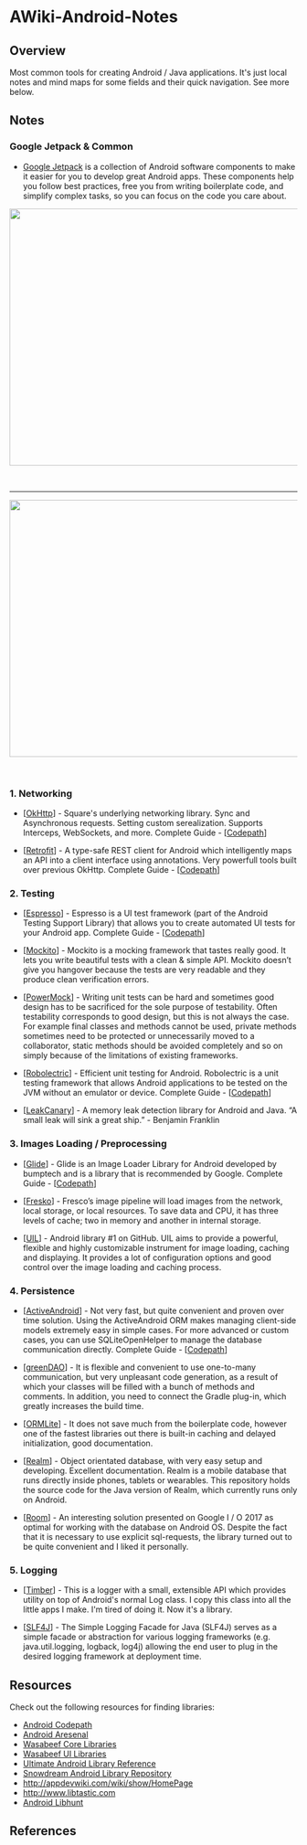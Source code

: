# AWiki-Android-Notes


## Overview

Most common tools for creating Android / Java applications. It's just local notes and mind maps for some fields and their quick navigation. See more below. 



## Notes


### Google Jetpack & Common
* [Google Jetpack](https://developer.android.com/jetpack/) is a collection of Android software components to make it easier for you to develop great Android apps. These components help you follow best practices, free you from writing boilerplate code, and simplify complex tasks, so you can focus on the code you care about. 

<p align="center">
<img src="https://raw.githubusercontent.com/GensaGames/AWiki-Android-Tools/master/images/Android_Common.png" width="750" height="450" />
</p>
</br>


--------
<p align="center">
<img src="https://raw.githubusercontent.com/GensaGames/AWiki-Android-Tools/master/images/Android.png" width="800" height="450" />
</p>
</br>


### 1. Networking

 * [[OkHttp](http://square.github.io/okhttp/)] - Square's underlying networking library. Sync and Asynchronous requests. Setting custom serealization. Supports Interceps, WebSockets, and more. Complete Guide - [[Codepath](https://github.com/codepath/android_guides/wiki/Using-OkHttp)]
 
 * [[Retrofit](https://square.github.io/retrofit/)] - A type-safe REST client for Android which intelligently maps an API into a client interface using annotations. Very powerfull tools built over previous OkHttp. Complete Guide - [[Codepath](https://github.com/codepath/android_guides/wiki/Consuming-APIs-with-Retrofit)]


### 2. Testing

 * [[Espresso](https://developer.android.com/training/testing/espresso/)] - Espresso is a UI test framework (part of the Android Testing Support Library) that allows you to create automated UI tests for your Android app. Complete Guide - [[Codepath](https://github.com/codepath/android_guides/wiki/UI-Testing-with-Espresso)] 
 
 * [[Mockito](https://site.mockito.org/)] - Mockito is a mocking framework that tastes really good. It lets you write beautiful tests with a clean & simple API. Mockito doesn’t give you hangover because the tests are very readable and they produce clean verification errors.
 
 * [[PowerMock](https://github.com/powermock/powermock)] - Writing unit tests can be hard and sometimes good design has to be sacrificed for the sole purpose of testability. Often testability corresponds to good design, but this is not always the case. For example final classes and methods cannot be used, private methods sometimes need to be protected or unnecessarily moved to a collaborator, static methods should be avoided completely and so on simply because of the limitations of existing frameworks.
 
 * [[Robolectric](http://robolectric.org/)] - Efficient unit testing for Android. Robolectric is a unit testing framework that allows Android applications to be tested on the JVM without an emulator or device. Complete Guide - [[Codepath](https://github.com/codepath/android_guides/wiki/Unit-Testing-with-Robolectric)]
 
 * [[LeakCanary](https://github.com/square/leakcanary)] - A memory leak detection library for Android and Java. “A small leak will sink a great ship.” - Benjamin Franklin 

 
### 3. Images Loading / Preprocessing

 * [[Glide](https://github.com/bumptech/glide)] - Glide is an Image Loader Library for Android developed by bumptech and is a library that is recommended by Google. Complete Guide - [[Codepath](https://github.com/codepath/android_guides/wiki/Displaying-Images-with-the-Glide-Library)]
 
 * [[Fresko](https://frescolib.org/)] - Fresco’s image pipeline will load images from the network, local storage, or local resources. To save data and CPU, it has three levels of cache; two in memory and another in internal storage.
 
 * [[UIL](https://github.com/nostra13/Android-Universal-Image-Loader)] - Android library #1 on GitHub. UIL aims to provide a powerful, flexible and highly customizable instrument for image loading, caching and displaying. It provides a lot of configuration options and good control over the image loading and caching process.




### 4. Persistence

 * [[ActiveAndroid](http://www.activeandroid.com/)] - Not very fast, but quite convenient and proven over time solution. Using the ActiveAndroid ORM makes managing client-side models extremely easy in simple cases. For more advanced or custom cases, you can use SQLiteOpenHelper to manage the database communication directly. Complete Guide - [[Codepath](https://github.com/codepath/android_guides/wiki/ActiveAndroid-Guide)] 
 
 * [[greenDAO](https://github.com/greenrobot/greenDAO)] - It is flexible and convenient to use one-to-many communication, but very unpleasant code generation, as a result of which your classes will be filled with a bunch of methods and comments. In addition, you need to connect the Gradle plug-in, which greatly increases the build time.
 
 * [[ORMLite](http://ormlite.com/sqlite_java_android_orm.shtml)] - It does not save much from the boilerplate code, however one of the fastest libraries out there is built-in caching and delayed initialization, good documentation. 
 
 * [[Realm](https://github.com/realm/realm-java)] - Object orientated database, with very easy setup and developing. Excellent documentation. Realm is a mobile database that runs directly inside phones, tablets or wearables. This repository holds the source code for the Java version of Realm, which currently runs only on Android.
 
 * [[Room](https://developer.android.com/topic/libraries/architecture/room.html)] - An interesting solution presented on Google I / O 2017 as optimal for working with the database on Android OS. Despite the fact that it is necessary to use explicit sql-requests, the library turned out to be quite convenient and I liked it personally. 



### 5. Logging

 * [[Timber](https://github.com/JakeWharton/timber)] - This is a logger with a small, extensible API which provides utility on top of Android's normal Log class. I copy this class into all the little apps I make. I'm tired of doing it. Now it's a library.
 
 * [[SLF4J](https://github.com/qos-ch/slf4j)] - The Simple Logging Facade for Java (SLF4J) serves as a simple facade or abstraction for various logging frameworks (e.g. java.util.logging, logback, log4j) allowing the end user to plug in the desired logging framework at deployment time. 





## Resources

Check out the following resources for finding libraries:

 * [Android Codepath](https://github.com/codepath/android_guides/wiki/Must-Have-Libraries#advanced-pack)
 * [Android Aresenal](http://android-arsenal.com)
 * [Wasabeef Core Libraries](https://github.com/wasabeef/awesome-android-libraries)
 * [Wasabeef UI Libraries](https://github.com/wasabeef/awesome-android-ui)
 * [Ultimate Android Library Reference](https://github.com/aritraroy/UltimateAndroidReference/blob/master/README.md)
 * [Snowdream Android Library Repository](https://snowdream.github.io/awesome-android/)
 * <http://appdevwiki.com/wiki/show/HomePage>
 * <http://www.libtastic.com>
 * [Android Libhunt](https://android.libhunt.com/)

## References

